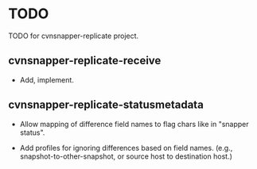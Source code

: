 # TODO

TODO for cvnsnapper-replicate project.


## cvnsnapper-replicate-receive

  * Add, implement.


## cvnsnapper-replicate-statusmetadata

  * Allow mapping of difference field names to flag chars
    like in "snapper status".

  * Add profiles for ignoring differences based on field names.
    (e.g., snapshot-to-other-snapshot, or source host to destination host.)

